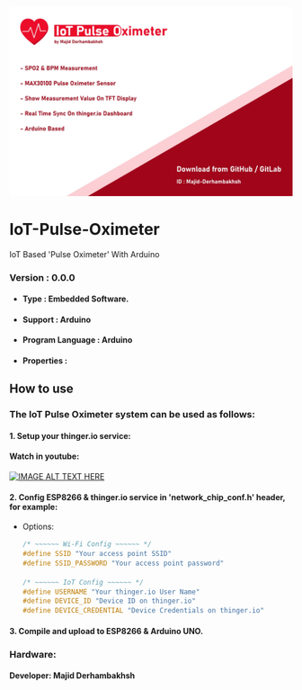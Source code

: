 ![Banner](Banner.jpg)

# IoT-Pulse-Oximeter
IoT Based 'Pulse Oximeter' With Arduino

### Version : 0.0.0

- #### Type : Embedded Software.

- #### Support : Arduino

- #### Program Language : Arduino

- #### Properties :

## How to use

### The IoT Pulse Oximeter system can be used as follows:   
#### 1.  Setup your thinger.io service:  
####   Watch in youtube:
[![IMAGE ALT TEXT HERE](https://img.youtube.com/vi/eFTKsKjfIe8/0.jpg)](https://www.youtube.com/watch?v=eFTKsKjfIe8)

#### 2.  Config ESP8266 & thinger.io service in 'network_chip_conf.h' header, for example:  
   * Options:  
   
      ```c++
      /* ~~~~~~ Wi-Fi Config ~~~~~~ */
      #define SSID "Your access point SSID"
      #define SSID_PASSWORD "Your access point password"

      /* ~~~~~~ IoT Config ~~~~~~ */
      #define USERNAME "Your thinger.io User Name"
      #define DEVICE_ID "Device ID on thinger.io"
      #define DEVICE_CREDENTIAL "Device Credentials on thinger.io"
      
      ```
          
          
#### 3.  Compile and upload to ESP8266 & Arduino UNO.          
     
### Hardware:  
    
#### Developer: Majid Derhambakhsh

